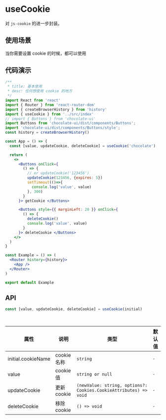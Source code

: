 # useCookie

对 `js-cookie` 的进一步封装。

## 使用场景

当你需要设置 cookie 的时候，都可以使用

## 代码演示

```jsx
/**
 * title: 基本使用
 * desc: 任何想使用 cookie 的地方
 */
import React from 'react'
import { Router } from 'react-router-dom'
import { createBrowserHistory } from 'history'
import { useCookie } from '../src/index'
// import { Buttons } from 'chocolate-ui'
import Buttons from 'chocolate-ui/dist/components/Buttons';
import 'chocolate-ui/dist/components/Buttons/style';
const history = createBrowserHistory()

const App = () => {
  const [value, updateCookie, deleteCookie] = useCookie('chocolate')

  return (
    <>
      <Buttons onClick={
        () => {
          // or updateCookie('123456')
          updateCookie(123456, {expires: 5})
          setTimeout(()=>{
            console.log('value', value)
          }, 300)
        }
      }> getCookie </Buttons>

      <Buttons style={{ marginLeft: 20 }} onClick={
        () => {
          deleteCookie()
          console.log('value', value)
        }
      }> deleteCookie </Buttons>
    </>
  )
}

const Example = () => (
  <Router history={history}>
    <App />
  </Router>
)

export default Example
```


## API

```js
const [value, updateCookie, deleteCookie] = useCookie(initial)
```

<br/>

| 属性 | 说明 | 类型 | 默认值 |
| --- | --- | --- | --- |
| initial.cookieName | cookie 名称 | `string` | `-` |
| value | cookie 值 | `string or null` | `-` |
| updateCookie | 更新 cookie  | `(newValue: string, options?: Cookies.CookieAttributes) => void` | `-` |
| deleteCookie | 移除 cookie  | `() => void` | `-` |
